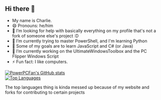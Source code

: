 
## Hi there 👋

- My name is Charlie.
- 😄 Pronouns: he/him
- 🤔 I’m looking for help with basically everything on my profile that's not a fork of someone else's project :D
- 🌱 I’m currently trying to master PowerShell, and I'm learning Python
- 🌱 Some of my goals are to learn JavaScript and C# (or Java)
- 🔭 I’m currently working on the UltimateWindowsToolbox and the PC Flipper Windows Script
- ⚡ Fun fact: I like computers. 

[![PowerPCFan's GitHub stats](https://github-readme-stats.vercel.app/api?username=PowerPCFan&theme=transparent)](https://github.com/anuraghazra/github-readme-stats)  
[![Top Languages](https://github-readme-stats.vercel.app/api/top-langs/?username=PowerPCFan&theme=transparent&layout=compact)](https://github.com/anuraghazra/github-readme-stats)  

The top languages thing is kinda messed up because of my website and forks for contributing to certain projects
